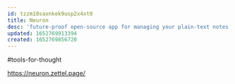```yaml
---
id: tzzm18saxnkek9usp2x4xt0
title: Neuron
desc: 'future-proof open-source app for managing your plain-text notes in Zettelkasten style'
updated: 1652769913394
created: 1652769856720
---
```


#tools-for-thought

https://neuron.zettel.page/


